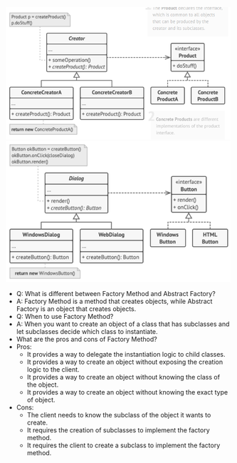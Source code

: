 ![img.png](resources/img.png)
![img_1.png](resources/img_1.png)
- Q: What is different between Factory Method and Abstract Factory?
- A: Factory Method is a method that creates objects, while Abstract Factory is an object that creates objects.
- Q: When to use Factory Method?
- A: When you want to create an object of a class that has subclasses and let subclasses decide which class to instantiate.
- What are the pros and cons of Factory Method?
- Pros:
    - It provides a way to delegate the instantiation logic to child classes.
    - It provides a way to create an object without exposing the creation logic to the client.
    - It provides a way to create an object without knowing the class of the object.
    - It provides a way to create an object without knowing the exact type of object.
- Cons:
    - The client needs to know the subclass of the object it wants to create.
    - It requires the creation of subclasses to implement the factory method.
    - It requires the client to create a subclass to implement the factory method.